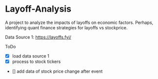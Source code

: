 # Layoff-Analysis

A project to analyze the impacts of layoffs on economic factors. Perhaps, identifying quant finance strategies for layoffs vs stockprice.

Data Source 1: https://layoffs.fyi/

ToDo

- [x] load data source 1
- [x] process to stock tickers
- [] add data of stock price change after event
